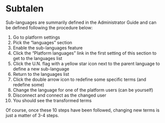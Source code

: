 # Subtalen

Sub-languages are summarily defined in the Administrator Guide and can be defined following the procedure below:

1. Go to platform settings
2. Pick the “languages” section
3. Enable the sub-languages feature
4. Click the “Platform languages” link in the first setting of this section to get to the languages list
5. Click the U.N. flag with a yellow star icon next to the parent language to define a new sub-language
6. Return to the languages list
7. Click the double arrow icon to redefine some specific terms \(and redefine some\)
8. Change the language for one of the platform users \(can be yourself\)
9. Disconnect and connect as the changed user
10. You should see the transformed terms

Of course, once these 10 steps have been followed, changing new terms is just a matter of 3-4 steps.

